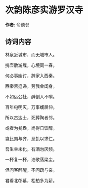 # 次韵陈彦实游罗汉寺

**作者**: 俞德邻

## 诗词内容

林泉近城市，而无城市人。

携壶散游屧，心境同一春。

何必事幽讨，辞家入西秦。

西秦苦迢递，劳我金闺身。

不如远公社，醉倒人不嗔。

百年电明灭，万事蠖屈伸。

所以古达士，死葬陶者邻。

或者为瓮盎，尚得日饮醇。

岂比夷与齐，忍饥以求仁。

吾生幸未化，有酒勿厌频。

一杯复一杯，浩歌落梁尘。

但问客醉醒，不问疏与亲。

君看北邙墓，松柏多为薪。

